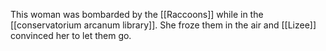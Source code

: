 This woman was bombarded by the [[Raccoons]] while in the [[conservatorium arcanum library]]. She froze them in the air and [[Lizee]] convinced her to let them go. 